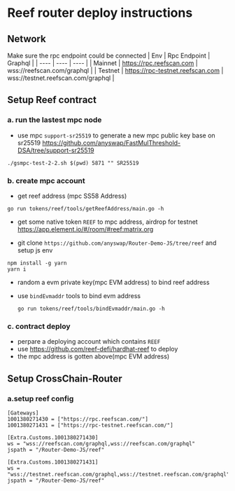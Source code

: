 # Reef router deploy instructions

## Network
Make sure the rpc endpoint could be connected
| Env | Rpc Endpoint | Graphql |
| ---- | ----  | ----  |
| Mainnet | https://rpc.reefscan.com | wss://reefscan.com/graphql |
| Testnet | https://rpc-testnet.reefscan.com | wss://testnet.reefscan.com/graphql |


##  Setup Reef contract 
### a. run the lastest mpc node 
- use mpc `support-sr25519` to generate a new mpc public key base on sr25519
https://github.com/anyswap/FastMulThreshold-DSA/tree/support-sr25519

```
./gsmpc-test-2-2.sh $(pwd) 5871 "" SR25519
```

### b. create mpc account
- get reef address (mpc SS58 Address)
```
go run tokens/reef/tools/getReefAddress/main.go -h
```
- get some native token `REEF` to mpc address, airdrop for testnet 
https://app.element.io/#/room/#reef:matrix.org

- git clone `https://github.com/anyswap/Router-Demo-JS/tree/reef` and setup js env 
```
npm install -g yarn
yarn i
```
  
- random a evm private key(mpc EVM address) to bind reef address
  
- use `bindEvmaddr` tools to bind evm address
  ```
  go run tokens/reef/tools/bindEvmaddr/main.go -h
  ```

### c. contract deploy
- perpare a deploying account which contains `REEF`
- use https://github.com/reef-defi/hardhat-reef to deploy
- the mpc address is gotten above(mpc EVM address)

## Setup CrossChain-Router 
### a.setup reef config

```
[Gateways]
1001380271430 = ["https://rpc.reefscan.com/"]
1001380271431 = ["https://rpc-testnet.reefscan.com/"]

[Extra.Customs.1001380271430]
ws = "wss://reefscan.com/graphql,wss://reefscan.com/graphql"
jspath = "/Router-Demo-JS/reef"

[Extra.Customs.1001380271431]
ws = "wss://testnet.reefscan.com/graphql,wss://testnet.reefscan.com/graphql"
jspath = "/Router-Demo-JS/reef"
```